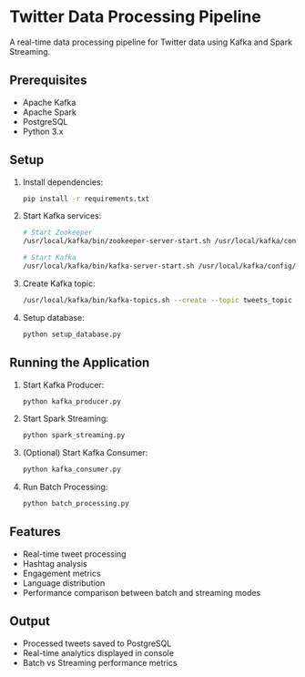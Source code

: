 # Twitter Data Processing Pipeline

A real-time data processing pipeline for Twitter data using Kafka and Spark Streaming.

## Prerequisites

- Apache Kafka
- Apache Spark
- PostgreSQL
- Python 3.x

## Setup

1. Install dependencies:
   ```bash
   pip install -r requirements.txt
   ```

2. Start Kafka services:
   ```bash
   # Start Zookeeper
   /usr/local/kafka/bin/zookeeper-server-start.sh /usr/local/kafka/config/zookeeper.properties

   # Start Kafka
   /usr/local/kafka/bin/kafka-server-start.sh /usr/local/kafka/config/server.properties
   ```

3. Create Kafka topic:
   ```bash
   /usr/local/kafka/bin/kafka-topics.sh --create --topic tweets_topic --bootstrap-server localhost:9092 --partitions 1 --replication-factor 1
   ```

4. Setup database:
   ```bash
   python setup_database.py
   ```

## Running the Application

1. Start Kafka Producer:
   ```bash
   python kafka_producer.py
   ```

2. Start Spark Streaming:
   ```bash
   python spark_streaming.py
   ```

3. (Optional) Start Kafka Consumer:
   ```bash
   python kafka_consumer.py
   ```

4. Run Batch Processing:
   ```bash
   python batch_processing.py
   ```

## Features

- Real-time tweet processing
- Hashtag analysis
- Engagement metrics
- Language distribution
- Performance comparison between batch and streaming modes

## Output

- Processed tweets saved to PostgreSQL
- Real-time analytics displayed in console
- Batch vs Streaming performance metrics 